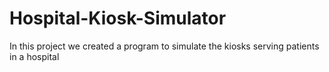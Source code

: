 # Hospital-Kiosk-Simulator
In this project we created a program to simulate the kiosks serving patients in a hospital
